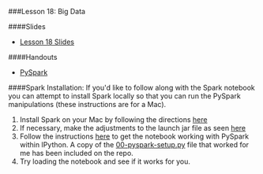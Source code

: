 ###Lesson 18: Big Data

####Slides
- [ Lesson 18 Slides ](lec18.pdf)

####Handouts
- [PySpark](https://github.com/pburkard88/DS_BOS_07/blob/master/Notebooks/18_PySpark.ipynb)

####Spark Installation:
If you'd like to follow along with the Spark notebook you can attempt to install Spark locally so that you can run the PySpark manipulations (these instructions are for a Mac).

1. Install Spark on your Mac by following the directions [here](http://genomegeek.blogspot.com/2014/11/how-to-install-apache-spark-on-mac-os-x.html)  
2. If necessary, make the adjustments to the launch jar file as seen [here](http://stackoverflow.com/questions/31637752/building-apache-spark-using-sbt-invalid-or-corrupt-jarfile)  
3. Follow the instructions [here](http://ramhiser.com/2015/02/01/configuring-ipython-notebook-support-for-pyspark/) to get the notebook working with PySpark within IPython.  A copy of the [00-pyspark-setup.py](00-pyspark-setup.py) file that worked for me has been included on the repo.  
4. Try loading the notebook and see if it works for you.